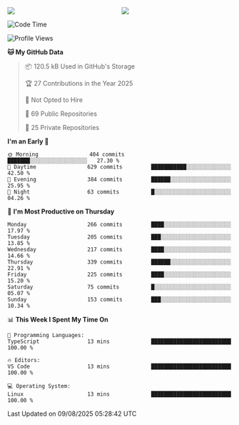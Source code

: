 <p style="display:flex;align-items:center;column-gap:0.5rem;" align="center">
  <img style="flex-grow:1;align-self:stretch;object-fit:cover;"  src ="https://github-readme-stats.vercel.app/api?username=gnoluv9x&show_icons=true&count_private=true&theme=chartreuse-dark&hide_border=true">
  <img style="flex-grow:1;align-self:stretch;object-fit:cover;"src ="https://github-readme-stats.vercel.app/api/top-langs/?username=gnoluv9x&layout=compact&hide_border=true&theme=chartreuse-dark&&langs_count=6&hide=jupyter%20notebook,tex,css,php&exclude_repo=Pacman-AI">
</p>

<!--START_SECTION:waka-->
![Code Time](http://img.shields.io/badge/Code%20Time-1%2C099%20hrs%2040%20mins-blue)

![Profile Views](http://img.shields.io/badge/Profile%20Views-0-blue)

**🐱 My GitHub Data** 

> 📦 120.5 kB Used in GitHub's Storage 
 > 
> 🏆 27 Contributions in the Year 2025
 > 
> 🚫 Not Opted to Hire
 > 
> 📜 69 Public Repositories 
 > 
> 🔑 25 Private Repositories 
 > 
**I'm an Early 🐤** 

```text
🌞 Morning                404 commits         ███████░░░░░░░░░░░░░░░░░░   27.30 % 
🌆 Daytime                629 commits         ███████████░░░░░░░░░░░░░░   42.50 % 
🌃 Evening                384 commits         ██████░░░░░░░░░░░░░░░░░░░   25.95 % 
🌙 Night                  63 commits          █░░░░░░░░░░░░░░░░░░░░░░░░   04.26 % 
```
📅 **I'm Most Productive on Thursday** 

```text
Monday                   266 commits         ████░░░░░░░░░░░░░░░░░░░░░   17.97 % 
Tuesday                  205 commits         ███░░░░░░░░░░░░░░░░░░░░░░   13.85 % 
Wednesday                217 commits         ████░░░░░░░░░░░░░░░░░░░░░   14.66 % 
Thursday                 339 commits         ██████░░░░░░░░░░░░░░░░░░░   22.91 % 
Friday                   225 commits         ████░░░░░░░░░░░░░░░░░░░░░   15.20 % 
Saturday                 75 commits          █░░░░░░░░░░░░░░░░░░░░░░░░   05.07 % 
Sunday                   153 commits         ███░░░░░░░░░░░░░░░░░░░░░░   10.34 % 
```


📊 **This Week I Spent My Time On** 

```text
💬 Programming Languages: 
TypeScript               13 mins             █████████████████████████   100.00 % 

🔥 Editors: 
VS Code                  13 mins             █████████████████████████   100.00 % 

💻 Operating System: 
Linux                    13 mins             █████████████████████████   100.00 % 
```


 Last Updated on 09/08/2025 05:28:42 UTC
<!--END_SECTION:waka-->

